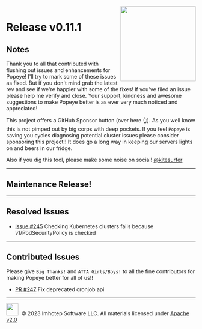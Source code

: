 <img src="https://raw.githubusercontent.com/derailed/popeye/master/assets/popeye_logo.png" align="right" width="200" height="auto"/>

# Release v0.11.1

## Notes

Thank you to all that contributed with flushing out issues and enhancements for Popeye! I'll try to mark some of these issues as fixed. But if you don't mind grab the latest rev and see if we're happier with some of the fixes! If you've filed an issue please help me verify and close. Your support, kindness and awesome suggestions to make Popeye better is as ever very much noticed and appreciated!

This project offers a GitHub Sponsor button (over here 👆). As you well know this is not pimped out by big corps with deep pockets. If you feel `Popeye` is saving you cycles diagnosing potential cluster issues please consider sponsoring this project!! It does go a long way in keeping our servers lights on and beers in our fridge.

Also if you dig this tool, please make some noise on social! [@kitesurfer](https://twitter.com/kitesurfer)

---

## Maintenance Release!

---

## Resolved Issues

* [Issue #245](https://github.com/derailed/popeye/issues/245) Checking Kubernetes clusters fails because v1/PodSecurityPolicy is checked

---

## Contributed Issues

Please give `Big Thanks!` and `ATTA Girls/Boys!` to all the fine contributors for making Popeye better for all of us!!

* [PR #247](https://github.com/derailed/popeye/pull/247) Fix deprecated cronjob api

---

<img src="https://raw.githubusercontent.com/derailed/popeye/master/assets/imhotep_logo.png" width="32" height="auto"/>&nbsp; © 2023 Imhotep Software LLC. All materials licensed under [Apache v2.0](http://www.apache.org/licenses/LICENSE-2.0)
